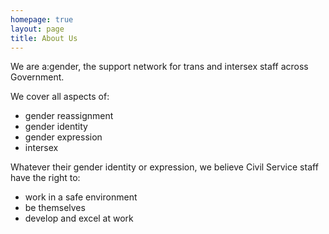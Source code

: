 ```yaml
---
homepage: true
layout: page
title: About Us
---
```

We are a:gender, the support network for trans and intersex staff across Government.

We cover all aspects of:
- gender reassignment
- gender identity
- gender expression
- intersex

Whatever their gender identity or expression, we believe Civil Service staff have the right to:
- work in a safe environment 
- be themselves 
- develop and excel at work 
